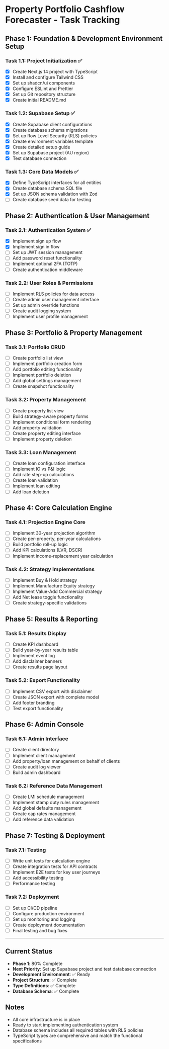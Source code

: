 # Property Portfolio Cashflow Forecaster - Task Tracking

## Phase 1: Foundation & Development Environment Setup

### Task 1.1: Project Initialization ✅
- [x] Create Next.js 14 project with TypeScript
- [x] Install and configure Tailwind CSS
- [x] Set up shadcn/ui components
- [x] Configure ESLint and Prettier
- [x] Set up Git repository structure
- [x] Create initial README.md

### Task 1.2: Supabase Setup ✅
- [x] Create Supabase client configurations
- [x] Create database schema migrations
- [x] Set up Row Level Security (RLS) policies
- [x] Create environment variables template
- [x] Create detailed setup guide
- [x] Set up Supabase project (AU region)
- [x] Test database connection

### Task 1.3: Core Data Models ✅
- [x] Define TypeScript interfaces for all entities
- [x] Create database schema SQL file
- [x] Set up JSON schema validation with Zod
- [ ] Create database seed data for testing

## Phase 2: Authentication & User Management

### Task 2.1: Authentication System ✅
- [x] Implement sign up flow
- [x] Implement sign in flow
- [ ] Set up JWT session management
- [ ] Add password reset functionality
- [ ] Implement optional 2FA (TOTP)
- [ ] Create authentication middleware

### Task 2.2: User Roles & Permissions
- [ ] Implement RLS policies for data access
- [ ] Create admin user management interface
- [ ] Set up admin override functions
- [ ] Create audit logging system
- [ ] Implement user profile management

## Phase 3: Portfolio & Property Management

### Task 3.1: Portfolio CRUD
- [ ] Create portfolio list view
- [ ] Implement portfolio creation form
- [ ] Add portfolio editing functionality
- [ ] Implement portfolio deletion
- [ ] Add global settings management
- [ ] Create snapshot functionality

### Task 3.2: Property Management
- [ ] Create property list view
- [ ] Build strategy-aware property forms
- [ ] Implement conditional form rendering
- [ ] Add property validation
- [ ] Create property editing interface
- [ ] Implement property deletion

### Task 3.3: Loan Management
- [ ] Create loan configuration interface
- [ ] Implement IO vs P&I logic
- [ ] Add rate step-up calculations
- [ ] Create loan validation
- [ ] Implement loan editing
- [ ] Add loan deletion

## Phase 4: Core Calculation Engine

### Task 4.1: Projection Engine Core
- [ ] Implement 30-year projection algorithm
- [ ] Create per-property, per-year calculations
- [ ] Build portfolio roll-up logic
- [ ] Add KPI calculations (LVR, DSCR)
- [ ] Implement income-replacement year calculation

### Task 4.2: Strategy Implementations
- [ ] Implement Buy & Hold strategy
- [ ] Implement Manufacture Equity strategy
- [ ] Implement Value-Add Commercial strategy
- [ ] Add Net lease toggle functionality
- [ ] Create strategy-specific validations

## Phase 5: Results & Reporting

### Task 5.1: Results Display
- [ ] Create KPI dashboard
- [ ] Build year-by-year results table
- [ ] Implement event log
- [ ] Add disclaimer banners
- [ ] Create results page layout

### Task 5.2: Export Functionality
- [ ] Implement CSV export with disclaimer
- [ ] Create JSON export with complete model
- [ ] Add footer branding
- [ ] Test export functionality

## Phase 6: Admin Console

### Task 6.1: Admin Interface
- [ ] Create client directory
- [ ] Implement client management
- [ ] Add property/loan management on behalf of clients
- [ ] Create audit log viewer
- [ ] Build admin dashboard

### Task 6.2: Reference Data Management
- [ ] Create LMI schedule management
- [ ] Implement stamp duty rules management
- [ ] Add global defaults management
- [ ] Create cap rates management
- [ ] Add reference data validation

## Phase 7: Testing & Deployment

### Task 7.1: Testing
- [ ] Write unit tests for calculation engine
- [ ] Create integration tests for API contracts
- [ ] Implement E2E tests for key user journeys
- [ ] Add accessibility testing
- [ ] Performance testing

### Task 7.2: Deployment
- [ ] Set up CI/CD pipeline
- [ ] Configure production environment
- [ ] Set up monitoring and logging
- [ ] Create deployment documentation
- [ ] Final testing and bug fixes

---

## Current Status
- **Phase 1**: 80% Complete
- **Next Priority**: Set up Supabase project and test database connection
- **Development Environment**: ✅ Ready
- **Project Structure**: ✅ Complete
- **Type Definitions**: ✅ Complete
- **Database Schema**: ✅ Complete

## Notes
- All core infrastructure is in place
- Ready to start implementing authentication system
- Database schema includes all required tables with RLS policies
- TypeScript types are comprehensive and match the functional specifications
